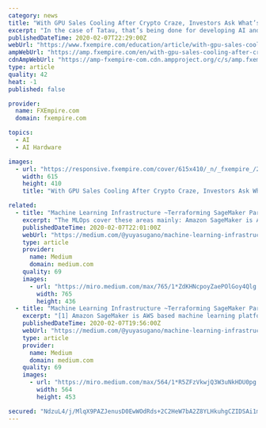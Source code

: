 ```yaml
---
category: news
title: "With GPU Sales Cooling After Crypto Craze, Investors Ask What’s to Happen With the Mining Infrastructure"
excerpt: "In the case of Tatau, that’s being done for developing AI and the compute-intensive processes associated with it. Regardless of what the future holds for the cryptocurrency markets, the current state is no longer supporting GPU mining at the scale that it once was. Because of that, investors need to start looking at alternate ways for these ..."
publishedDateTime: 2020-02-07T22:29:00Z
webUrl: "https://www.fxempire.com/education/article/with-gpu-sales-cooling-after-crypto-craze-investors-ask-whats-to-happen-with-the-mining-infrastructure-524520"
ampWebUrl: "https://amp.fxempire.com/en/with-gpu-sales-cooling-after-crypto-craze-investors-ask-whats-to-happen-with-the-mining-infrastructure/524520"
cdnAmpWebUrl: "https://amp-fxempire-com.cdn.ampproject.org/c/s/amp.fxempire.com/en/with-gpu-sales-cooling-after-crypto-craze-investors-ask-whats-to-happen-with-the-mining-infrastructure/524520"
type: article
quality: 42
heat: -1
published: false

provider:
  name: FXEmpire.com
  domain: fxempire.com

topics:
  - AI
  - AI Hardware

images:
  - url: "https://responsive.fxempire.com/cover/615x410/_n/_fxempire_/2018/08/iStock-916553082.jpg"
    width: 615
    height: 410
    title: "With GPU Sales Cooling After Crypto Craze, Investors Ask What’s to Happen With the Mining Infrastructure"

related:
  - title: "Machine Learning Infrastructure ~Terraforming SageMaker Part 1~"
    excerpt: "The MLOps cover these areas mainly: Amazon SageMaker is AWS based machine learning platform that enables developers to build machine learning models, train data, deploy an inference point on the ..."
    publishedDateTime: 2020-02-07T22:01:00Z
    webUrl: "https://medium.com/@yuyasugano/machine-learning-infrastructure-terraforming-sagemaker-part-1-e5e22e368248"
    type: article
    provider:
      name: Medium
      domain: medium.com
    quality: 69
    images:
      - url: "https://miro.medium.com/max/765/1*ZdKHNcpoyZaePOlGoy4Qlg.png"
        width: 765
        height: 436
  - title: "Machine Learning Infrastructure ~Terraforming SageMaker Part 2~"
    excerpt: "[1] Amazon SageMaker is AWS based machine learning platform that enables developers to build machine learning models, train data, deploy an inference point on the public cloud. It consists of ..."
    publishedDateTime: 2020-02-07T19:56:00Z
    webUrl: "https://medium.com/@yuyasugano/machine-learning-infrastructure-terraforming-sagemaker-part-2-f2460a9a4663"
    type: article
    provider:
      name: Medium
      domain: medium.com
    quality: 69
    images:
      - url: "https://miro.medium.com/max/564/1*R5ZFzVkwjQ3W3uNkHDU0pg.png"
        width: 564
        height: 453

secured: "NdzuL4/j/MlqX9PAZJenusD0EwWOdRds+2C2HeW7bA2Z8YLHkuhgCZIDSAi1mP2T8kr6lGKsJbgVDL0VZJKI6O6dWOvyBVZOqv3gQtTGEpt1qEcJZkIOCPR5AHpxPaHg/yPfZGDtVpbLjbcrroiXwq1B6orHF0UB5qO8ynvAWarYxVRTkJzjnulDZMvkxPsMQjKVhCNQ0roX0X2ltkdGQoeoz3Mr6XzEoOeJifCAx+KDtheMCl+7p6DQ3YTp1hfLkGhuYXhZVxFP3l9VRqzVOzWsfQzgT2wPBMp+vITLE80APzOrWPkShx1LbBpG7buPzUQnSIJPgGtZxAHzzf8ybqQvwOgMNVcwCxvAxinR6TjLQPq3RGwXp2FhLdAC+YMWKEFNBrQkuljizC6tY7LV/tGX+YYG3D6AFbsjUH7U6JRKKsXzhDPv4ferc+gknto8hFcE99ZOPGks18W4xyMWapJ35JVObLktF/1QpjFMQSg=;jCd9kdXLFJYq24xFWp69lg=="
---
```


